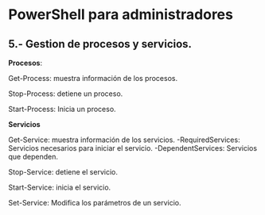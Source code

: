 # PowerShell para administradores
## 5.- Gestion de procesos y servicios.

**Procesos**:

Get-Process: muestra información de los procesos.

Stop-Process: detiene un proceso.

Start-Process: Inicia un proceso.


**Servicios**

Get-Service: muestra información de los servicios.
-RequiredServices: Servicios necesarios para iniciar el servicio.
-DependentServices: Servicios que dependen.

Stop-Service: detiene el servicio.

Start-Service: inicia el servicio.

Set-Service: Modifica los parámetros de un servicio.
